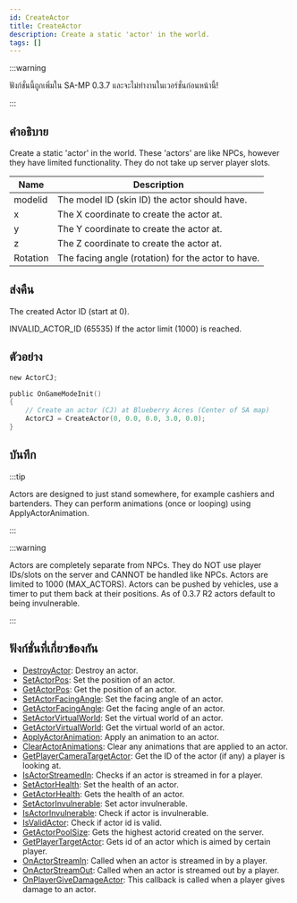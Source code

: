 ```yaml
---
id: CreateActor
title: CreateActor
description: Create a static 'actor' in the world.
tags: []
---
```


:::warning

ฟังก์ชั่นนี้ถูกเพิ่มใน SA-MP 0.3.7 และจะไม่ทำงานในเวอร์ชั่นก่อนหน้านี้!

:::

## คำอธิบาย

Create a static 'actor' in the world. These 'actors' are like NPCs, however they have limited functionality. They do not take up server player slots.

| Name     | Description                                        |
| -------- | -------------------------------------------------- |
| modelid  | The model ID (skin ID) the actor should have.      |
| x        | The X coordinate to create the actor at.           |
| y        | The Y coordinate to create the actor at.           |
| z        | The Z coordinate to create the actor at.           |
| Rotation | The facing angle (rotation) for the actor to have. |

## ส่งคืน

The created Actor ID (start at 0).

INVALID_ACTOR_ID (65535) If the actor limit (1000) is reached.

## ตัวอย่าง

```c
new ActorCJ;

public OnGameModeInit()
{
    // Create an actor (CJ) at Blueberry Acres (Center of SA map)
    ActorCJ = CreateActor(0, 0.0, 0.0, 3.0, 0.0);
}
```

## บันทึก

:::tip

Actors are designed to just stand somewhere, for example cashiers and bartenders. They can perform animations (once or looping) using ApplyActorAnimation.

:::

:::warning

Actors are completely separate from NPCs. They do NOT use player IDs/slots on the server and CANNOT be handled like NPCs.
Actors are limited to 1000 (MAX_ACTORS).
Actors can be pushed by vehicles, use a timer to put them back at their positions.
As of 0.3.7 R2 actors default to being invulnerable.

:::

## ฟังก์ชั่นที่เกี่ยวข้องกัน

- [DestroyActor](../../scripting/functions/DestroyActor.md): Destroy an actor.
- [SetActorPos](../../scripting/functions/SetActorPos.md): Set the position of an actor.
- [GetActorPos](../../scripting/functions/GetActorPos.md): Get the position of an actor.
- [SetActorFacingAngle](../../scripting/functions/SetActorFacingAngle.md): Set the facing angle of an actor.
- [GetActorFacingAngle](../../scripting/functions/GetActorFacingAngle.md): Get the facing angle of an actor.
- [SetActorVirtualWorld](../../scripting/functions/SetActorVirtualWorld.md): Set the virtual world of an actor.
- [GetActorVirtualWorld](../../scripting/functions/GetActorVirtualWorld.md): Get the virtual world of an actor.
- [ApplyActorAnimation](../../scripting/functions/ApplyActorAnimation.md): Apply an animation to an actor.
- [ClearActorAnimations](../../scripting/functions/ClearActorAnimations.md): Clear any animations that are applied to an actor.
- [GetPlayerCameraTargetActor](../../scripting/functions/GetPlayerCameraTargetActor.md): Get the ID of the actor (if any) a player is looking at.
- [IsActorStreamedIn](../../scripting/functions/IsActorStreamedIn.md): Checks if an actor is streamed in for a player.
- [SetActorHealth](../../scripting/functions/SetActorHealth.md): Set the health of an actor.
- [GetActorHealth](../../scripting/functions/GetActorHealth.md): Gets the health of an actor.
- [SetActorInvulnerable](../../scripting/functions/SetActorInvulnerable.md): Set actor invulnerable.
- [IsActorInvulnerable](../../scripting/functions/IsActorInvulnerable.md): Check if actor is invulnerable.
- [IsValidActor](../../scripting/functions/IsValidActor.md): Check if actor id is valid.
- [GetActorPoolSize](../../scripting/functions/GetActorPoolSize.md): Gets the highest actorid created on the server.
- [GetPlayerTargetActor](../../scripting/functions/GetPlayerTargetActor.md): Gets id of an actor which is aimed by certain player.
- [OnActorStreamIn](../../scripting/callbacks/OnActorStreamIn.md): Called when an actor is streamed in by a player.
- [OnActorStreamOut](../../scripting/callbacks/OnActorStreamOut.md): Called when an actor is streamed out by a player.
- [OnPlayerGiveDamageActor](../../scripting/callbacks/OnPlayerGiveDamageActor.md): This callback is called when a player gives damage to an actor.
